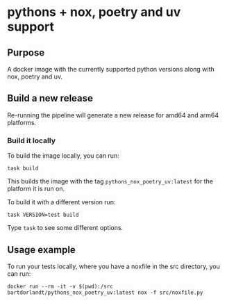 # pythons + nox, poetry and uv support

## Purpose
A docker image with the currently supported python versions along with nox, poetry and uv.

## Build a new release
Re-running the pipeline will generate a new release for amd64 and arm64 platforms.

### Build it locally
To build the image locally, you can run:

    task build

This builds the image with the tag `pythons_nox_poetry_uv:latest` for the platform it is run on.

To build it with a different version run:

    task VERSION=test build

Type `task` to see some different options.

## Usage example
To run your tests locally, where you have a noxfile in the src directory, you can run:

    docker run --rm -it -v $(pwd):/src bartdorlandt/pythons_nox_poetry_uv:latest nox -f src/noxfile.py
